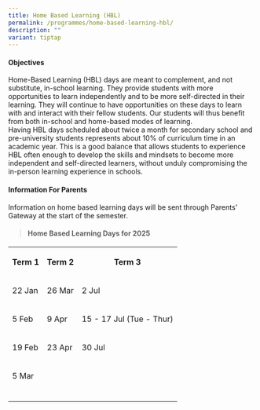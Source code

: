```yaml
---
title: Home Based Learning (HBL)
permalink: /programmes/home-based-learning-hbl/
description: ""
variant: tiptap
---
```

<h4><strong>Objectives</strong></h4>
<p>Home-Based Learning (HBL) days are meant to complement, and not substitute,
in-school learning. They provide students with more opportunities to learn
independently and to be more self-directed in their learning. They will
continue to have opportunities on these days to learn with and interact
with their fellow students. Our students will thus benefit from both in-school
and home-based modes of learning.
<br>Having HBL days scheduled about twice a month for secondary school and
pre-university students represents about 10% of curriculum time in an academic
year. This is a good balance that allows students to experience HBL often
enough to develop the skills and mindsets to become more independent and
self-directed learners, without unduly compromising the in-person learning
experience in schools.</p>
<h4><strong>Information For Parents</strong></h4>
<p>Information on home based learning days will be sent through Parents'
Gateway at the start of the semester.</p>
<blockquote>
<h4><strong>Home Based Learning Days for 2025</strong></h4>
</blockquote>
<table style="minWidth: 75px">
<colgroup>
<col>
<col>
<col>
</colgroup>
<tbody>
<tr>
<th rowspan="1" colspan="1">
<p>Term 1</p>
</th>
<th rowspan="1" colspan="1">
<p>Term 2</p>
</th>
<th rowspan="1" colspan="1">
<p>Term 3</p>
</th>
</tr>
<tr>
<td rowspan="1" colspan="1">
<p>22 Jan</p>
</td>
<td rowspan="1" colspan="1">
<p>26 Mar</p>
</td>
<td rowspan="1" colspan="1">
<p>2 Jul</p>
</td>
</tr>
<tr>
<td rowspan="1" colspan="1">
<p>5 Feb</p>
</td>
<td rowspan="1" colspan="1">
<p>9 Apr</p>
</td>
<td rowspan="1" colspan="1">
<p>15 - 17 Jul (Tue - Thur)</p>
</td>
</tr>
<tr>
<td rowspan="1" colspan="1">
<p>19 Feb</p>
</td>
<td rowspan="1" colspan="1">
<p>23 Apr</p>
</td>
<td rowspan="1" colspan="1">
<p>30 Jul</p>
</td>
</tr>
<tr>
<td rowspan="1" colspan="1">
<p>5 Mar</p>
</td>
<td rowspan="1" colspan="1">
<p></p>
</td>
<td rowspan="1" colspan="1">
<p></p>
</td>
</tr>
<tr>
<td rowspan="1" colspan="1">
<p></p>
</td>
<td rowspan="1" colspan="1">
<p></p>
</td>
<td rowspan="1" colspan="1">
<p></p>
</td>
</tr>
</tbody>
</table>
<p></p>